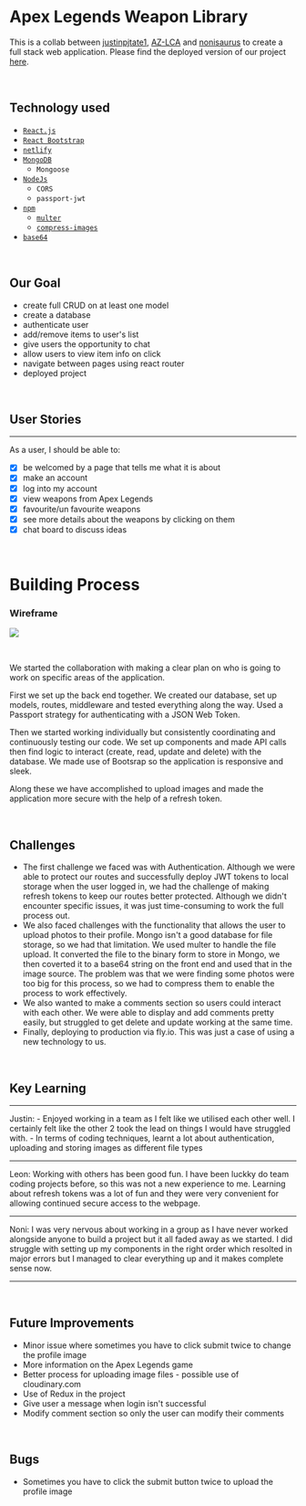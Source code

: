 # Apex Legends Weapon Library

This is a collab between [justinpjtate1](https://github.com/justinpjtate1), [AZ-LCA](https://github.com/AZ-LCA) and [nonisaurus](https://github.com/nonisaurus) to create a full stack web application.
Please find the deployed version of our project [here](https://apex-legends-app.netlify.app).

<br>

## Technology used
- [`React.js`](https://reactjs.org/)
- [`React Bootstrap`](https://react-bootstrap.github.io/)
- [`netlify`](https://www.netlify.com/)
- [`MongoDB`](https://mongodb.com/)
    - `Mongoose`
- [`NodeJs`](https://nodejs.org/en/)
    - `CORS`
    - `passport-jwt`
- [`npm`](https://www.npmjs.com/)
    - [`multer`](https://www.npmjs.com/package/multer)
    - [`compress-images`](https://www.npmjs.com/package/compress-images)
- [`base64`](https://www.base64decode.org/)

<br>

## Our Goal
* create full CRUD on at least one model
* create a database
* authenticate user
* add/remove items to user's list
* give users the opportunity to chat 
* allow users to view item info on click
* navigate between pages using react router
* deployed project


<br>

## User Stories
***
As a user, I should be able to:
- [x] be welcomed by a page that tells me what it is about
- [x] make an account
- [x] log into my account
- [x] view weapons from Apex Legends
- [x] favourite/un favourite weapons
- [x] see more details about the weapons by clicking on them
- [x] chat board to discuss ideas

<br>

# Building Process

### Wireframe

![](/wireframe/team_pickles_wireframe_2023.png)

<br>

We started the collaboration with making a clear plan on who is going to work on specific areas of the application. 

First we set up the back end together. We created our database, set up models, routes, middleware and tested everything along the way. Used a Passport strategy for authenticating with a JSON Web Token. 

Then we started working individually but consistently coordinating and continuously testing our code. We set up components and made API calls then find logic to interact (create, read, update and delete) with the database. We made use of Bootsrap so the application is responsive and sleek. 

Along these we have accomplished to upload images and made the application more secure with the help of a refresh token.

<br>

## Challenges

- The first challenge we faced was with Authentication. Although we were able to protect our routes and successfully deploy JWT tokens to local storage when the user logged in, we had the challenge of making refresh tokens to keep our routes better protected. Although we didn't encounter specific issues, it was just time-consuming to work the full process out.
- We also faced challenges with the functionality that allows the user to upload photos to their profile. Mongo isn't a good database for file storage, so we had that limitation. We used multer to handle the file upload. It converted the file to the binary form to store in Mongo, we then coverted it to a base64 string on the front end and used that in the image source. The problem was that we were finding some photos were too big for this process, so we had to compress them to enable the process to work effectively.
- We also wanted to make a comments section so users could interact with each other. We were able to display and add comments pretty easily, but struggled to get delete and update working at the same time.
- Finally, deploying to production via fly.io. This was just a case of using a new technology to us.




<br>

## Key Learning

<hr>
Justin:
- Enjoyed working in a team as I felt like we utilised each other well. I certainly felt like the other 2 took the lead on things I would have struggled with.
- In terms of coding techniques, learnt a lot about authentication, uploading and storing images as different file types
<hr>
Leon: Working with others has been good fun. I have been luckky do team coding projects before, so this was not a new experience to me. Learning about refresh tokens was a lot of fun and they were very convenient for allowing continued secure access to the webpage.
<hr>
Noni: I was very nervous about working in a group as I have never worked alongside anyone to build a project but it all faded away as we started. I did struggle with setting up my components in the right order which resolted in major errors but I managed to clear everything up and it makes complete sense now.
<hr>
 
<br>

## Future Improvements

- Minor issue where sometimes you have to click submit twice to change the profile image
- More information on the Apex Legends game
- Better process for uploading image files - possible use of cloudinary.com
- Use of Redux in the project
- Give user a message when login isn't successful
- Modify comment section so only the user can modify their comments


<br>

## Bugs
- Sometimes you have to click the submit button twice to upload the profile image